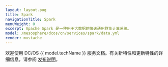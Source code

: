 ```yaml
---
layout: layout.pug
title: Spark 
navigationTitle: Spark 
menuWeight: 0
excerpt: Apache Spark 是一种用于大数据的快速通用群集计算系统。
model: /mesosphere/dcos/cn/services/spark/data.yml
render: mustache
---
```


欢迎使用 DC/OS {{ model.techName }} 服务文档。有关新特性和更新特性的详细信息，请参阅 [发布说明](/mesosphere/dcos/cn/services/spark/2.3.1-2.2.1-2/release-notes/)。

